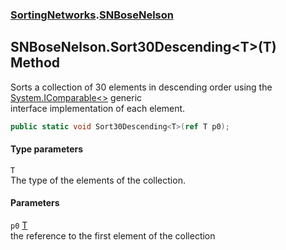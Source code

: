 ### [SortingNetworks](./SortingNetworks.md 'SortingNetworks').[SNBoseNelson](./SortingNetworks-SNBoseNelson.md 'SortingNetworks.SNBoseNelson')
## SNBoseNelson.Sort30Descending&lt;T&gt;(T) Method
Sorts a collection of 30 elements in descending order using the [System.IComparable&lt;&gt;](https://docs.microsoft.com/en-us/dotnet/api/System.IComparable-1 'System.IComparable`1') generic  
interface implementation of each element.  
```csharp
public static void Sort30Descending<T>(ref T p0);
```
#### Type parameters
<a name='SortingNetworks-SNBoseNelson-Sort30Descending-T-(T)-T'></a>
`T`  
The type of the elements of the collection.  
  
#### Parameters
<a name='SortingNetworks-SNBoseNelson-Sort30Descending-T-(T)-p0'></a>
`p0` [T](#SortingNetworks-SNBoseNelson-Sort30Descending-T-(T)-T 'SortingNetworks.SNBoseNelson.Sort30Descending&lt;T&gt;(T).T')  
the reference to the first element of the collection  
  
